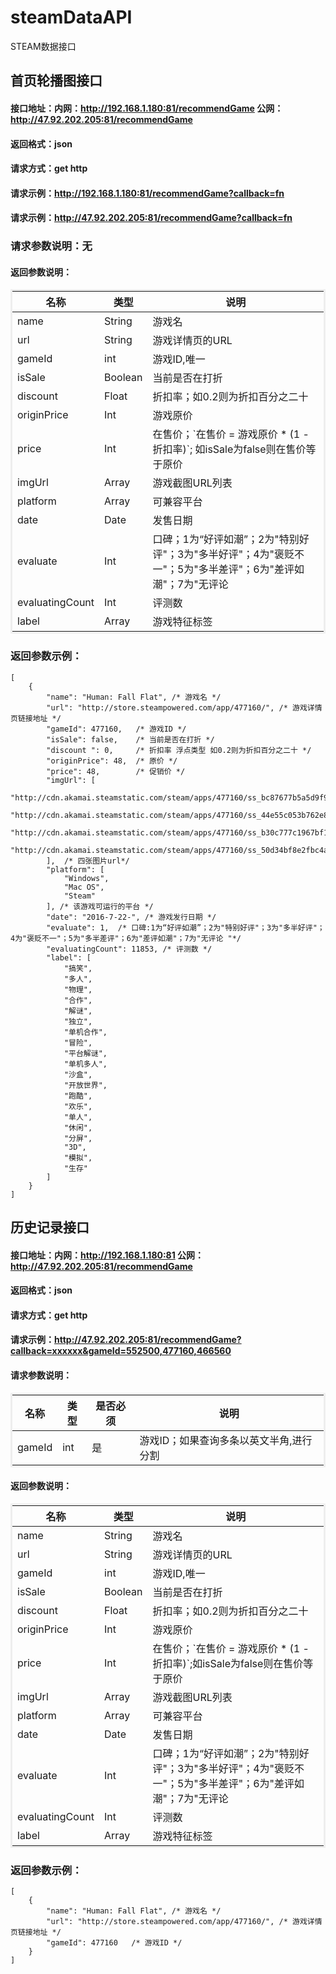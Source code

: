 # steamDataAPI
STEAM数据接口

## 首页轮播图接口

#### 接口地址：内网：<span>http://192.168.1.180:81/recommendGame</span> 公网：http://47.92.202.205:81/recommendGame
#### 返回格式：<span>json</span>
#### 请求方式：<span>get http</span>
#### 请求示例：<span>http://192.168.1.180:81/recommendGame?callback=fn</span>
#### 请求示例：<span>http://47.92.202.205:81/recommendGame?callback=fn</span>


### 请求参数说明：无


#### 返回参数说明：

<table cellspacing="0" cellpadding="5" borderColor="#eee" width="50%">
    <thead>
        <tr>
            <th>名称</th>
            <th>类型</th>
            <th>说明</th>
        </tr>
    </thead>
    <tbody>
        <tr>
            <td>name</td>
            <td>String</td>
            <td>游戏名</td>
        </tr>
        <tr>
            <td>url</td>
            <td>String</td>
            <td>游戏详情页的URL</td>
        </tr>
        <tr>
            <td>gameId</td>
            <td>int</td>
            <td>游戏ID,唯一</td>
        </tr>
        <tr>
            <td>isSale</td>
            <td>Boolean</td>
            <td>当前是否在打折</td>
        </tr>
        <tr>
            <td>discount</td>
            <td>Float</td>
            <td>折扣率；如0.2则为折扣百分之二十</td>
        </tr>
        <tr>
            <td>originPrice</td>
            <td>Int</td>
            <td>游戏原价</td>
        </tr>
        <tr>
            <td>price</td>
            <td>Int</td>
            <td>在售价；`在售价 = 游戏原价 * (1 - 折扣率)`; 如isSale为false则在售价等于原价</td>
        </tr>
        <tr>
            <td>imgUrl</td>
            <td>Array</td>
            <td>游戏截图URL列表</td>
        </tr>
        <tr>
            <td>platform</td>
            <td>Array</td>
            <td>可兼容平台</td>
        </tr>
        <tr>
            <td>date</td>
            <td>Date</td>
            <td>发售日期</td>
        </tr>
        <tr>
            <td>evaluate</td>
            <td>Int</td>
            <td>口碑；1为“好评如潮”；2为"特别好评"；3为"多半好评"；4为"褒贬不一"；5为"多半差评"；6为"差评如潮"；7为"无评论</td>
        </tr>
        <tr>
            <td>evaluatingCount</td>
            <td>Int</td>
            <td>评测数</td>
        </tr>
        <tr>
            <td>label</td>
            <td>Array</td>
            <td>游戏特征标签</td>
        </tr>
    </tbody>
</table>

### 返回参数示例：
```
[
    {
        "name": "Human: Fall Flat",	/* 游戏名 */
        "url": "http://store.steampowered.com/app/477160/", /* 游戏详情页链接地址 */
        "gameId": 477160,	/* 游戏ID */
        "isSale": false,	/* 当前是否在打折 */
        "discount ": 0,		/* 折扣率 浮点类型 如0.2则为折扣百分之二十 */ 
        "originPrice": 48,	/* 原价 */
        "price": 48,		/* 促销价 */
        "imgUrl": [
            "http://cdn.akamai.steamstatic.com/steam/apps/477160/ss_bc87677b5a5d9f9041feb22e9a0a2e98051c4b6b.600x338.jpg",
            "http://cdn.akamai.steamstatic.com/steam/apps/477160/ss_44e55c053b762e8424b9f846c203ad39e791dfb2.600x338.jpg",
            "http://cdn.akamai.steamstatic.com/steam/apps/477160/ss_b30c777c1967bf1f627951ff1c5431e7ee82e619.600x338.jpg",
            "http://cdn.akamai.steamstatic.com/steam/apps/477160/ss_50d34bf8e2fbc4aafca961f2468bdc95e616b04a.600x338.jpg"
        ],	/* 四张图片url*/ 
        "platform": [
            "Windows",
            "Mac OS",
            "Steam"
        ], /* 该游戏可运行的平台 */
        "date": "2016-7-22-", /* 游戏发行日期 */
        "evaluate": 1,	/* 口碑:1为“好评如潮”；2为"特别好评"；3为"多半好评"；4为"褒贬不一"；5为"多半差评"；6为"差评如潮"；7为"无评论 "*/ 
        "evaluatingCount": 11853, /* 评测数 */
        "label": [
            "搞笑",
            "多人",
            "物理",
            "合作",
            "解谜",
            "独立",
            "单机合作",
            "冒险",
            "平台解谜",
            "单机多人",
            "沙盒",
            "开放世界",
            "跑酷",
            "欢乐",
            "单人",
            "休闲",
            "分屏",
            "3D",
            "模拟",
            "生存"
        ]
    }
]
```



## 历史记录接口


#### 接口地址：内网：<span>http://192.168.1.180:81</span> 公网：http://47.92.202.205:81/recommendGame
#### 返回格式：<span>json</span>
#### 请求方式：<span>get http</span>
#### 请求示例：<span>http://47.92.202.205:81/recommendGame?callback=xxxxxx&gameId=552500,477160,466560</span>


#### 请求参数说明：

<table cellspacing="0" cellpadding="5" borderColor="#eee" width="50%">
    <thead>
        <tr>
            <th>名称</th>
            <th>类型</th>
            <th>是否必须</th>
            <th>说明</th>
        </tr>
    </thead>
    <tbody>
        <tr>
            <td>gameId</td>
            <td>int</td>
            <td>是</td>
            <td>游戏ID；如果查询多条以英文半角,进行分割</td>
        </tr>
    </tbody>
</table>


#### 返回参数说明：

<table cellspacing="0" cellpadding="5" borderColor="#eee" width="50%">
    <thead>
        <tr>
            <th>名称</th>
            <th>类型</th>
            <th>说明</th>
        </tr>
    </thead>
    <tbody>
        <tr>
            <td>name</td>
            <td>String</td>
            <td>游戏名</td>
        </tr>
        <tr>
            <td>url</td>
            <td>String</td>
            <td>游戏详情页的URL</td>
        </tr>
        <tr>
            <td>gameId</td>
            <td>int</td>
            <td>游戏ID,唯一</td>
        </tr>
        <tr>
            <td>isSale</td>
            <td>Boolean</td>
            <td>当前是否在打折</td>
        </tr>
        <tr>
            <td>discount</td>
            <td>Float</td>
            <td>折扣率；如0.2则为折扣百分之二十</td>
        </tr>
        <tr>
            <td>originPrice</td>
            <td>Int</td>
            <td>游戏原价</td>
        </tr>
        <tr>
            <td>price</td>
            <td>Int</td>
            <td>在售价；`在售价 = 游戏原价 * (1 - 折扣率)`;如isSale为false则在售价等于原价</td>
        </tr>
        <tr>
            <td>imgUrl</td>
            <td>Array</td>
            <td>游戏截图URL列表</td>
        </tr>
        <tr>
            <td>platform</td>
            <td>Array</td>
            <td>可兼容平台</td>
        </tr>
        <tr>
            <td>date</td>
            <td>Date</td>
            <td>发售日期</td>
        </tr>
        <tr>
            <td>evaluate</td>
            <td>Int</td>
            <td>口碑；1为“好评如潮”；2为"特别好评"；3为"多半好评"；4为"褒贬不一"；5为"多半差评"；6为"差评如潮"；7为"无评论</td>
        </tr>
        <tr>
            <td>evaluatingCount</td>
            <td>Int</td>
            <td>评测数</td>
        </tr>
        <tr>
            <td>label</td>
            <td>Array</td>
            <td>游戏特征标签</td>
        </tr>
    </tbody>
</table>

### 返回参数示例：
```
[
    {
        "name": "Human: Fall Flat", /* 游戏名 */
        "url": "http://store.steampowered.com/app/477160/", /* 游戏详情页链接地址 */
        "gameId": 477160   /* 游戏ID */
    }
]
```
